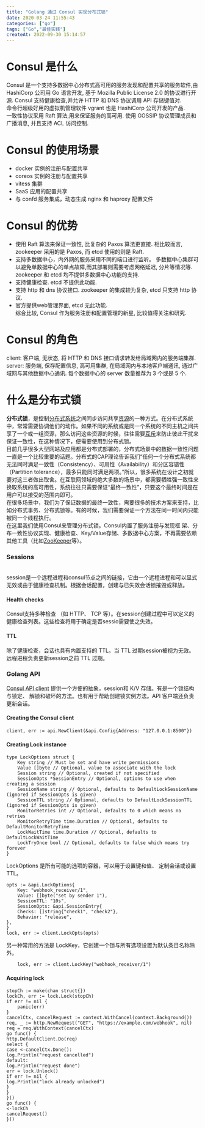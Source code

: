 ```yaml
---
title: "Golang 通过 Consul 实现分布式锁"
date: 2020-03-24 11:55:43
categories: ["go"]
tags: ["Go","最佳实践"]
createAt: 2022-09-30 15:14:57
---
```

# Consul 是什么
Consul 是一个支持多数据中心分布式高可用的服务发现和配置共享的服务软件,由 HashiCorp 公司用 Go 语言开发, 基于 Mozilla Public License 2.0 的协议进行开源. Consul 支持健康检查,并允许 HTTP 和 DNS 协议调用 API 存储键值对.  
命令行超级好用的虚拟机管理软件 vgrant 也是 HashiCorp 公司开发的产品.  
一致性协议采用 Raft 算法,用来保证服务的高可用. 使用 GOSSIP 协议管理成员和广播消息, 并且支持 ACL 访问控制.
# Consul 的使用场景
* docker 实例的注册与配置共享
* coreos 实例的注册与配置共享
* vitess 集群
* SaaS 应用的配置共享
* 与 confd 服务集成，动态生成 nginx 和 haproxy 配置文件
# Consul 的优势
* 使用 Raft 算法来保证一致性, 比复杂的 Paxos 算法更直接. 相比较而言, zookeeper 采用的是 Paxos, 而 etcd 使用的则是 Raft.
* 支持多数据中心，内外网的服务采用不同的端口进行监听。 多数据中心集群可以避免单数据中心的单点故障,而其部署则需要考虑网络延迟, 分片等情况等. zookeeper 和 etcd 均不提供多数据中心功能的支持.
* 支持健康检查. etcd 不提供此功能.
* 支持 http 和 dns 协议接口. zookeeper 的集成较为复杂, etcd 只支持 http 协议.
* 官方提供web管理界面, etcd 无此功能.  
综合比较, Consul 作为服务注册和配置管理的新星, 比较值得关注和研究.
# Consul 的角色
client: 客户端, 无状态, 将 HTTP 和 DNS 接口请求转发给局域网内的服务端集群.  
server: 服务端, 保存配置信息, 高可用集群, 在局域网内与本地客户端通讯, 通过广域网与其他数据中心通讯. 每个数据中心的 server 数量推荐为 3 个或是 5 个.
# 什么是分布式锁
**分布式锁**，是控制[分布式系统](https://zh.wikipedia.org/w/index.php?title=%E5%88%86%E5%B8%83%E5%BC%8F%E7%B3%BB%E7%BB%9F&action=edit&redlink=1 "分布式系统（页面不存在）")之间同步访问共享[资源](https://zh.wikipedia.org/wiki/%E8%B5%84%E6%BA%90 "资源")的一种方式。在分布式系统中，常常需要协调他们的动作。如果不同的系统或是同一个系统的不同主机之间共享了一个或一组资源，那么访问这些资源的时候，往往需要[互斥](https://zh.wikipedia.org/wiki/%E4%BA%92%E6%96%A5 "互斥")来防止彼此干扰来保证一致性，在这种情况下，便需要使用到分布式锁。  
目前几乎很多大型网站及应用都是分布式部署的，分布式场景中的数据一致性问题一直是一个比较重要的话题。分布式的CAP理论告诉我们“任何一个分布式系统都无法同时满足一致性（Consistency）、可用性（Availability）和分区容错性（Partition tolerance），最多只能同时满足两项。”所以，很多系统在设计之初就要对这三者做出取舍。在互联网领域的绝大多数的场景中，都需要牺牲强一致性来换取系统的高可用性，系统往往只需要保证“最终一致性”，只要这个最终时间是在用户可以接受的范围内即可。  
在很多场景中，我们为了保证数据的最终一致性，需要很多的技术方案来支持，比如分布式事务、分布式锁等。有的时候，我们需要保证一个方法在同一时间内只能被同一个线程执行。  
在这里我们使用Consul来管理分布式锁。Consul内置了服务注册与发现框 架、分布一致性协议实现、健康检查、Key/Value存储、多数据中心方案，不再需要依赖其他工具（比如[ZooKeeper](http://tonybai.com/tag/zookeeper)等）。
### Sessions
[](https://o6rr5e4by.qnssl.com/wp-content/uploads/2017/01/consul-sessions-56bc7006.png)  
session是一个远程进程和consul节点之间的链接，它由一个远程进程和可以显式无效或由于健康检查机制。根据会话配置，创建与已失效会话锁摧毁或释放。
#### Health checks
Consul支持多种检查 （如 HTTP、 TCP 等）。在session创建过程中可以定义的健康检查列表。这些检查将用于确定是否sessio需要使之失效。
#### TTL
除了健康检查，会话也具有内置支持的 TTL。当 TTL 过期session被视为无效。远程进程负责更新session之前 TTL 过期。
### Golang API
[Consul API client](https://godoc.org/github.com/hashicorp/consul/api) 提供一个方便的抽象，session和 K/V 存储。有是一个锁结构与锁定、 解锁和破坏的方法。也有用于帮助创建锁实例方法。API 客户端还负责更新会话。
#### Creating the Consul client
``` golang
client, err := api.NewClient(&api.Config{Address: "127.0.0.1:8500"})
```
#### Creating Lock instance
```golang
type LockOptions struct {
    Key string // Must be set and have write permissions
    Value []byte // Optional, value to associate with the lock
    Session string // Optional, created if not specified
    SessionOpts *SessionEntry // Optional, options to use when creating a session
    SessionName string // Optional, defaults to DefaultLockSessionName (ignored if SessionOpts is given)
    SessionTTL string // Optional, defaults to DefaultLockSessionTTL (ignored if SessionOpts is given)
    MonitorRetries int // Optional, defaults to 0 which means no retries
    MonitorRetryTime time.Duration // Optional, defaults to DefaultMonitorRetryTime
    LockWaitTime time.Duration // Optional, defaults to DefaultLockWaitTime
    LockTryOnce bool // Optional, defaults to false which means try forever
}
```
LockOptions 是所有可能的选项的容器，可以用于设置键和值、 定制会话或设置TTL。
```golang
opts := &api.LockOptions{
    Key: "webhook_receiver/1",
    Value: []byte("set by sender 1"),
    SessionTTL: "10s",
    SessionOpts: &api.SessionEntry{
    Checks: []string{"check1", "check2"},
    Behavior: "release",
},
}
lock, err := client.LockOpts(opts)
```
另一种常用的方法是 LockKey，它创建一个锁与所有选项设置为默认条目名称除外。
```golang
    lock, err := client.LockKey("webhook_receiver/1")
```
#### Acquiring lock
```golang
stopCh := make(chan struct{})
lockCh, err := lock.Lock(stopCh)
if err != nil {
    panic(err)
}
cancelCtx, cancelRequest := context.WithCancel(context.Background())
req, _ := http.NewRequest("GET", "https://example.com/webhook", nil)
req = req.WithContext(cancelCtx)
go func() {
http.DefaultClient.Do(req)
select {
case <-cancelCtx.Done():
log.Println("request cancelled")
default:
log.Println("request done")
err = lock.Unlock()
if err != nil {
log.Println("lock already unlocked")
}
}
}()
go func() {
<-lockCh
cancelRequest()
}()
```